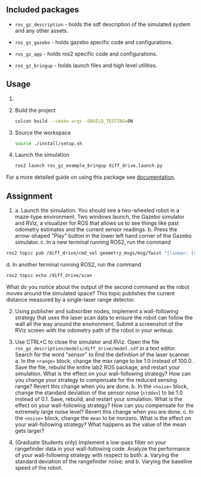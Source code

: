 ## Included packages

* `ros_gz_description` - holds the sdf description of the simulated system and any other assets.

* `ros_gz_gazebo` - holds gazebo specific code and configurations.

* `ros_gz_app` - holds ros2 specific code and configurations.

* `ros_gz_bringup` - holds launch files and high level utilities.


## Usage

1. 

1. Build the project

    ```bash
    colcon build --cmake-args -DBUILD_TESTING=ON
    ```

1. Source the workspace

    ```bash
    source ./install/setup.sh
    ```

1. Launch the simulation

    ```bash
    ros2 launch ros_gz_example_bringup diff_drive.launch.py
    ```

For a more detailed guide on using this package see [documentation](https://gazebosim.org/docs/latest/ros_gz_project_template_guide).

## Assignment

1. a. Launch the simulation. You should see a two-wheeled robot in a maze-type
  environment. Two windows launch, the Gazebo simulator and RViz, a visualizer for
  ROS that allows us to see things like past odometry estimates and the current
  sensor readings.
  b. Press the arrow-shaped "Play" button in the lower left hand corner of the
Gazebo simulator.
  c. In a new terminal running ROS2, run the command

```bash
ros2 topic pub /diff_drive/cmd_vel geometry_msgs/msg/Twist "{linear: {x: 5.0, y: 0.0, z: 0.0}, angular: {x: 0.0, y: 0.0, z: -0.1}}"
```

  d. In another terminal running ROS2, run the command

```bash
ros2 topic echo /diff_drive/scan
```

  What do you notice about the output of the second command as the robot moves
around the simulated space? This topic publishes the current distance measured
by a single-laser range detector.

2. Using publisher and subscriber nodes, implement a wall-following strategy
that uses the laser scan data to ensure the robot can follow the wall all the
way around the environment. Submit a screenshot of the RViz screen with the
odometry path of the robot in your writeup.

3. Use CTRL+C to close the simulator and RViz. Open the file `ros_gz_description/models/diff_drive/model.sdf` in a text
editor. Search for the word "sensor" to find the definition of the laser
scanner.
  a. In the `<range>` block, change the max range to be 1.0 instead of 100.0 .
Save the file, rebuild the entire lab2 ROS package, and restart your simulation.
What is the effect on your wall-following strategy? How can you change your
strategy to compensate for the reduced sensing range? Revert this change when
you are done.
  b. In the `<noise>` block, change the standard deviation of the sensor noise
(`stddev`) to be 1.0 instead of 0.1. Save, rebuild, and restart your simulation.
What is the effect on your wall-following strategy? How can you compensate for
the extremely large noise level? Revert this change when you are done.
  c. In the `<noise>` block, change the `mean` to be nonzero. What is the effect
on your wall-following strategy? What happens as the value of the mean gets
larger?


4. (Graduate Students only) Implement a low-pass filter on your rangefinder data in your
wall-following code. Analyze the performance of your wall-following strategy
with respect to both:
  a. Varying the standard deviation of the rangefinder noise; and
  b. Varying the baseline speed of the robot.
